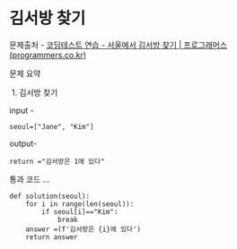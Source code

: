 # 김서방 찾기

문제출처 - [코딩테스트 연습 - 서울에서 김서방 찾기 | 프로그래머스 (programmers.co.kr)](https://programmers.co.kr/learn/courses/30/lessons/12919)

문제 요약 

​	1. 김서방 찾기

input - 

```
seoul=["Jane", "Kim"]	
```

output-

```
return ="김서방은 1에 있다"

```

통과 코드 ...

```
def solution(seoul):
    for i in range(len(seoul)):
        if seoul[i]=="Kim":
            break
    answer =(f'김서방은 {i}에 있다')
    return answer
```


